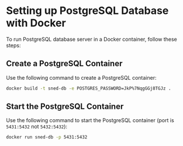 # Setting up PostgreSQL Database with Docker

To run PostgreSQL database server in a Docker container, follow these steps:

## Create a PostgreSQL Container

Use the following command to create a PostgreSQL container:

```bash
docker build -t sned-db -e POSTGRES_PASSWORD=JkP%7NqgGGj8TGJz .
```

## Start the PostgreSQL Container

Use the following command to start the PostgreSQL container (port is `5431:5432` not `5432:5432`):

```bash
docker run sned-db -p 5431:5432
```
